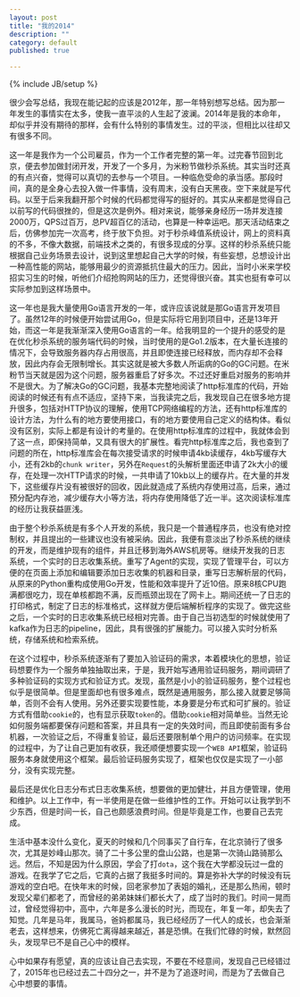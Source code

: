 ```yaml
---
layout: post
title: "我的2014"
description: ""
category: default
published: true

---
```

{% include JB/setup %}

很少会写总结，我现在能记起的应该是2012年，那一年特别想写总结。因为那一年发生的事情实在太多，使我一直平淡的人生起了波澜。2014年是我的本命年，却似乎并没有期待的那样，会有什么特别的事情发生。过的平淡，但相比以往却又有很多不同。

这一年是我作为一个公司雇员，作为一个工作者完整的第一年。过完春节回到北京，便去参加做封闭开发，开发了一个多月，为米粉节做秒杀系统。其实当时还真的有点兴奋，觉得可以真切的去参与一个项目。一种临危受命的承当感。那段时间，真的是全身心去投入做一件事情，没有周末，没有白天黑夜。空下来就是写代码。以至于后来我翻开那个时候的代码都觉得写的挺好的。其实从来都是觉得自己以前写的代码很挫的，但是这次是例外。相对来说，能够亲身经历一场并发连接2000万，QPS过百万，总PV超百亿的活动，也算是一种幸运吧。那天活动结束之后，仿佛参加完一次高考，终于放下负担。对于秒杀峰值系统设计，网上的资料真的不多，不像大数据，前端技术之类的，有很多现成的分享。这样的秒杀系统只能根据自己业务场景去设计，说到这里想起自己大学的时候，有些妄想，总想设计出一种高性能的网站，能够用最少的资源抵抗住最大的压力。因此，当时小米来学校招实习生的时候，听他们介绍抢购网站的压力，还觉得很兴奋。其实也挺有幸可以实际参加到这样场景中。

这一年也是我大量使用Go语言开发的一年，或许应该说就是那Go语言开发项目了。虽然12年的时候便开始尝试用Go，但是实际将它用到项目中，还是13年开始，而这一年是我渐渐深入使用Go语言的一年。给我明显的一个提升的感受的是在优化秒杀系统的服务端代码的时候，当时使用的是Go1.2版本，在大量长连接的情况下，会导致服务器内存占用很高，并且即使连接已经释放，而内存却不会释放，因此内存会无限制增长。其实这就是被大多数人所诟病的Go的GC问题。在米粉节当天就是因为这个问题，服务器重启了好多次。不过还好重启对服务的影响并不是很大。为了解决Go的GC问题，我基本完整地阅读了http标准库的代码，开始阅读的时候还有有点不适应，坚持下来，当我读完之后，我发现自己在很多地方提升很多，包括对HTTP协议的理解，使用TCP网络编程的方法，还有http标准库的设计方法，为什么有的地方要使用接口，有的地方要使用自己定义的结构体。看似没有区别，实际上都是有设计的考量的。在使用http标准库的过程中，我就体会到了这一点，即保持简单，又具有很大的扩展性。看完http标准库之后，我也查到了问题的所在，http标准库会在每次接受请求的时候申请4kb读缓存，4kb写缓存大小，还有2kb的`chunk writer`，另外在`Request`的头解析里面还申请了2k大小的缓存，在处理一次HTTP请求的时候，一共申请了10kb以上的缓存片。在大量的并发下，这些缓存片没有被很好的回收，因此就造成了系统内存使用过高，后来，通过预分配内存池，减少缓存大小等方法，将内存使用降低了近一半。这次阅读标准库的经历让我获益匪浅。

由于整个秒杀系统是有多个人开发的系统，我只是一个普通程序员，也没有绝对控制权，并且提出的一些建议也没有被采纳。因此，我便有意淡出了秒杀系统的继续的开发，而是维护现有的组件，并且迁移到海外AWS机房等。继续开发我的日志系统，一个实时的日志收集系统。重写了Agent的实现，实现了管理平台，可以方便的在页面上添加和编辑要添加日志收集的机器和目录，重写日志解析层的代码，从原来的Python重构成使用Go开发，性能和效率提升了近10倍。原来8核CPU跑满都很吃力，现在单核都跑不满，反而瓶颈出现在了网卡上。期间还统一了日志的打印格式，制定了日志的标准格式，这样就方便后端解析程序的实现了。做完这些之后，一个实时的日志收集系统已经相对完善。由于自己当初选型的时候就使用了kafka作为日志的pipeline，因此，具有很强的扩展能力。可以接入实时分析系统，存储系统和检索系统。

在这个过程中，秒杀系统逐渐有了要加入验证码的需求，本着模块化的思想，验证码想要作为一个服务单独抽取出来，于是，我开始写通用验证码服务，期间调研了多种验证码的实现方式和验证方式。发现，虽然是小小的验证码服务，整个过程也似乎是很简单。但是里面却也有很多难点，既然是通用服务，那么接入就要足够简单，否则不会有人使用。另外还要实现要性能，本身要是分布式和可扩展的。验证方式有借助`cookie`的，也有显示获取`token`的。借助`cookie`相对简单些。当然无论如何服务端都要保存问题和答案，并且具有一定的失效时间，而且即使前面有多台机器，一次验证之后，不得重复验证，最后还要限制单个用户的访问频率。在实现的过程中，为了让自己更加有收获，我还顺便想要实现一个`WEB API`框架，验证码服务本身就使用这个框架。最后验证码服务实现了，框架也仅仅是实现了一小部分，没有实现完整。

最后还是优化日志分布式日志收集系统，想要做的更加健壮，并且方便管理，使用和维护。以上工作中，有一半使用是在做一些维护性的工作。开始可以让我学到不少东西，但是时间一长，自己也颇感浪费时间。但是毕竟是工作，也要自己去完成。

生活中基本没什么变化，夏天的时候和几个同事买了自行车，在北京骑行了很多次，尤其是妙峰山那次。骑了二十多公里的盘山公路，也是第一次骑山路骑那么远。然后，不知是因为什么原因，学会了打`dota`，这个我在大学都没玩过一盘的游戏。在我学了它之后，它真的占据了我挺多时间的。算是弥补大学的时候没有玩游戏的空白吧。在快年末的时候，回老家参加了表姐的婚礼，还是那么热闹，顿时发现父辈们都老了，而曾经的弟弟妹妹们都长大了，成了当时的我们。时间一晃而过，曾经觉得初中，高中，六年是多么漫长的时光，而现在，年复一年，却失去了知觉。几年是马年，我属马，爸妈都属马，我已经经历了一代人的成长，也会渐渐老去，这样想来，仿佛死亡离得越来越近，甚是恐惧。在我们忙碌的时候，默然回头，发现早已不是自己心中的模样。

心中如果存有愿望，真的应该让自己去实现，不要在不经意间，发现自己已经错过了，2015年也已经过去二十四分之一，并不是为了追逐时间，而是为了去做自己心中想要的事情。

